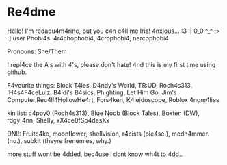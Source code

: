 # Re4dme
Hello! I'm redaqu4m4rine, but you c4n c4ll me Iris!
4nxious...
:3 :| 0_0 ^_^ :> :] user
Phobi4s: 4r4chophobi4, 4crophobi4, nercophobi4

Pronouns: She/Them

I repl4ce the A's with 4's, please don't hate!
4nd this is my first time using github.

F4vourite things: Block T4les, D4ndy's World, TR:UD, Roch4s313, IH4s4F4ceLulz, B4ldi's B4sics, Phighting, Let Him Go, Jim's Computer,Rec4ll4HollowHe4rt, Fors4ken, K4leidoscope, Roblox 4nom4lies 

kin list:
c4ppy0 (Roch4s313), Blue Noob (Block Tales), Boxten (DW), rdgy_4nn, Shelly, xX4ce0fSp4desXx 

DNI!: Fruitc4ke, moonflower, shellvision, r4cists (ple4se.), medh4mmer. (no.), subkit (theyre frenemies, why.)


more stuff wont be 4dded, bec4use i dont know wh4t to 4dd..
